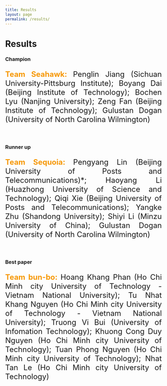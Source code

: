 ```yaml
---
title: Results
layout: page
permalink: /results/
---
```


<h1><strong>Results</strong></h1>
<h3><strong>Champion</strong></h3>
<p style="font-size:24px" align="justify"><span style="color: #f69801"><strong>Team Seahawk: </strong></span>Penglin Jiang (Sichuan University-Pittsburg Institute); Boyang Dai (Beijing Institute of Technology); Bochen Lyu (Nanjing University); Zeng Fan (Beijing Institute of Technology); Gulustan Dogan (University of North Carolina Wilmington)</p>
<br>
<h3><strong>Runner up</strong></h3>
<p style="font-size:24px" align="justify"><span style="color: #f69801"><strong>Team Sequoia: </strong></span>Pengyang Lin (Beijing University of Posts and Telecommunications)*; Haoyang Li (Huazhong University of Science and Technology); Qiqi Xie (Beijing University of Posts and Telecommunications); Yangke Zhu (Shandong University); Shiyi Li (Minzu University of China); Gulustan Dogan (University of North Carolina Wilmington)</p>
<br>
<h3><strong>Best paper</strong></h3>
<p style="font-size:24px" align="justify"><span style="color: #f69801"><strong>Team bun-bo: </strong></span>Hoang Khang Phan (Ho Chi Minh city University of Technology - Vietnam National University); Tu Nhat Khang Nguyen (Ho Chi Minh city University of Technology - Vietnam National University); Truong Vi Bui (University of Infomation Technology); Khuong Cong Duy Nguyen (Ho Chi Minh city University of Technology); Tuan Phong Nguyen (Ho Chi Minh city University of Technology); Nhat Tan Le (Ho Chi Minh city University of Technology)</p>